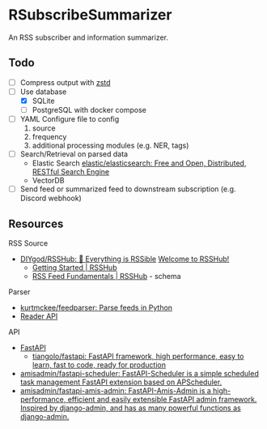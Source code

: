 # RSubscribeSummarizer

An RSS subscriber and information summarizer.

## Todo

- [ ] Compress output with [zstd](https://github.com/facebook/zstd)
- [ ] Use database
  - [X] SQLite
  - [ ] PostgreSQL with docker compose
- [ ] YAML Configure file to config
  1. source
  2. frequency
  3. additional processing modules (e.g. NER, tags)
- [ ] Search/Retrieval on parsed data
  - Elastic Search [elastic/elasticsearch: Free and Open, Distributed, RESTful Search Engine](https://github.com/elastic/elasticsearch)
  - VectorDB
- [ ] Send feed or summarized feed to downstream subscription (e.g. Discord webhook)

## Resources

RSS Source

- [DIYgod/RSSHub: 🧡 Everything is RSSible](https://github.com/DIYgod/RSSHub) [Welcome to RSSHub!](https://rsshub.app/)
  - [Getting Started | RSSHub](https://docs.rsshub.app/guide/)
  - [RSS Feed Fundamentals | RSSHub](https://docs.rsshub.app/joinus/advanced/advanced-feed) - schema

Parser

- [kurtmckee/feedparser: Parse feeds in Python](https://github.com/kurtmckee/feedparser)
- [Reader API](https://jina.ai/reader)

API

- [FastAPI](https://fastapi.tiangolo.com/)
  - [tiangolo/fastapi: FastAPI framework, high performance, easy to learn, fast to code, ready for production](https://github.com/tiangolo/fastapi)
- [amisadmin/fastapi-scheduler: FastAPI-Scheduler is a simple scheduled task management FastAPI extension based on APScheduler.](https://github.com/amisadmin/fastapi-scheduler)
- [amisadmin/fastapi-amis-admin: FastAPI-Amis-Admin is a high-performance, efficient and easily extensible FastAPI admin framework. Inspired by django-admin, and has as many powerful functions as django-admin.](https://github.com/amisadmin/fastapi-amis-admin)
